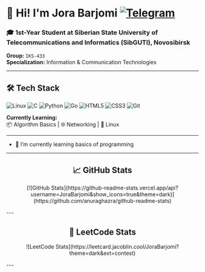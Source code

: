 # 👋 Hi! I'm Jora Barjomi [![Telegram](https://img.shields.io/badge/-Telegram-26A5E4?logo=telegram&logoColor=white)](https://t.me/JoraBarjomi)
### 🎓 1st-Year Student at Siberian State University of Telecommunications and Informatics (SibGUTI), Novosibirsk  
**Group:** `IKS-433`  
**Specialization:** Information & Communication Technologies  

---

## 🛠️ **Tech Stack**  
![Linux](https://img.shields.io/badge/-Linux-FCC624?logo=linux&logoColor=white)
![C](https://img.shields.io/badge/-C-A8B9CC?logo=c&logoColor=white)
![Python](https://img.shields.io/badge/-Python-3776AB?logo=python&logoColor=white)
![Go](https://img.shields.io/badge/-Go-00ADD8?logo=go&logoColor=white)
![HTML5](https://img.shields.io/badge/-HTML-E34F26?logo=html5&logoColor=white)
![CSS3](https://img.shields.io/badge/-CSS-1572B6?logo=css3&logoColor=white)
![Git](https://img.shields.io/badge/-Git-F05032?logo=git&logoColor=white)

**Currently Learning:**  
📦 Algorithm Basics | 🌐 Networking | 🐧 Linux  

---

- 🌱 I’m currently learning basics of programming

---

<h2 align="center">📈 <strong>GitHub Stats</strong></h2>
<p align="center">
[![GitHub Stats](https://github-readme-stats.vercel.app/api?username=JoraBarjomi&show_icons=true&theme=dark)](https://github.com/anuraghazra/github-readme-stats)
</p>
---


<h2 align="center">🧠 <strong>LeetCode Stats</strong></h2>
<p align="center">
  ![LeetCode Stats](https://leetcard.jacoblin.cool/JoraBarjomi?theme=dark&ext=contest)
</p>
---

